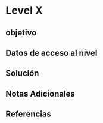 # Level X
## objetivo 
## Datos de acceso al nivel 

## Solución 

## Notas Adicionales 

## Referencias 

